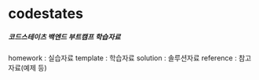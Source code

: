 # codestates
##### 코드스테이츠 백엔드 부트캠프 학습자료
homework : 실습자료
template : 학습자료
solution : 솔루션자료
reference : 참고자료(예제 등)
